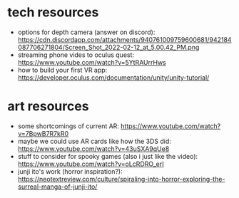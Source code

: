 # tech resources
- options for depth camera (answer on discord): https://cdn.discordapp.com/attachments/940761009759600681/942184087706271804/Screen_Shot_2022-02-12_at_5.00.42_PM.png
- streaming phone vides to oculus quest: https://www.youtube.com/watch?v=5YtRAUrrHws
- how to build your first VR app: https://developer.oculus.com/documentation/unity/unity-tutorial/

# art resources
- some shortcomings of current AR: https://www.youtube.com/watch?v=7BpwB7R7kR0
- maybe we could use AR cards like how the 3DS did: https://www.youtube.com/watch?v=43uSXA9qUe8
- stuff to consider for spooky games (also i just like the video): https://www.youtube.com/watch?v=oLcRDRO_erI
- junji ito's work (horror inspiration?): https://neotextreview.com/culture/spiraling-into-horror-exploring-the-surreal-manga-of-junji-ito/ 
